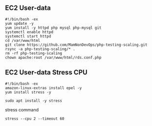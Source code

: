 ## EC2 User-data
```
#!/bin/bash -ex
yum update -y
yum install -y httpd php mysql php-mysql git
systemctl enable httpd
systemctl start httpd
cd /var/www/html
git clone https://github.com/MamNonDevOps/php-testing-scaling.git
rsync -a php-testing-scaling/* .
rm -rf php-testing-scaling
chown apache:root /var/www/html/rds.conf.php
```
## EC2 User-data Stress CPU
```
#!/bin/bash -ex
amazon-linux-extras install epel -y
yum install stress -y
```

```
sudo apt install -y stress
```

stress command
```
stress --cpu 2 --timeout 60
```
